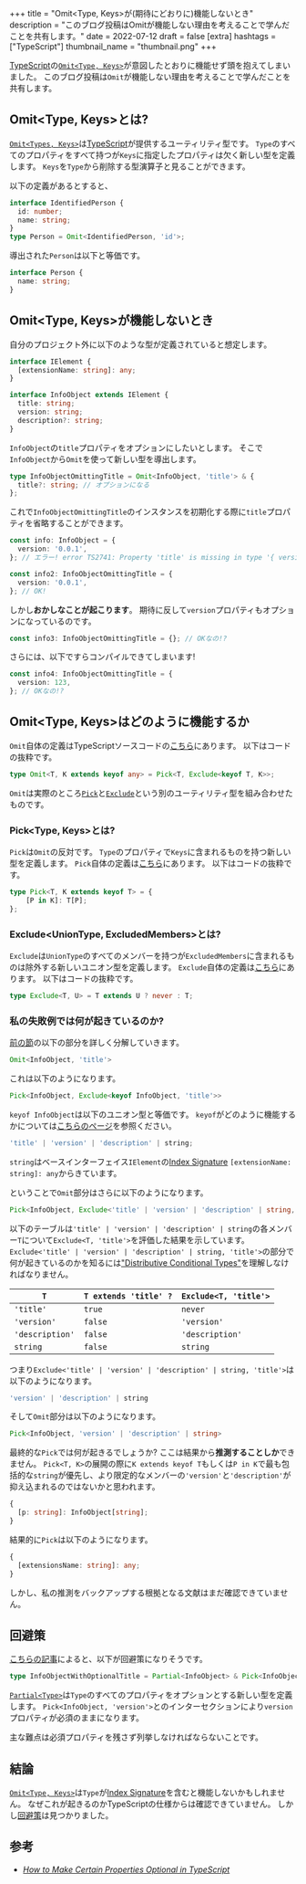 +++
title = "Omit<Type, Keys>が(期待にどおりに)機能しないとき"
description = "このブログ投稿はOmitが機能しない理由を考えることで学んだことを共有します。"
date = 2022-07-12
draft = false
[extra]
hashtags = ["TypeScript"]
thumbnail_name = "thumbnail.png"
+++

[TypeScript](https://www.typescriptlang.org)の[`Omit<Type, Keys>`](https://www.typescriptlang.org/docs/handbook/utility-types.html#omittype-keys)が意図したとおりに機能せず頭を抱えてしまいました。
このブログ投稿は`Omit`が機能しない理由を考えることで学んだことを共有します。

<!-- more -->

## Omit<Type, Keys>とは?

[`Omit<Types, Keys>`](https://www.typescriptlang.org/docs/handbook/utility-types.html#omittype-keys)は[TypeScript](https://www.typescriptlang.org)が提供するユーティリティ型です。
`Type`のすべてのプロパティをすべて持つが`Keys`に指定したプロパティは欠く新しい型を定義します。
`Keys`を`Type`から削除する型演算子と見ることができます。

以下の定義があるとすると、

```ts
interface IdentifiedPerson {
  id: number;
  name: string;
}
type Person = Omit<IdentifiedPerson, 'id'>;
```

導出された`Person`は以下と等価です。

```ts
interface Person {
  name: string;
}
```

## Omit<Type, Keys>が機能しないとき

自分のプロジェクト外に以下のような型が定義されていると想定します。

```ts
interface IElement {
  [extensionName: string]: any;
}

interface InfoObject extends IElement {
  title: string;
  version: string;
  description?: string;
}
```

`InfoObject`の`title`プロパティをオプションにしたいとします。
そこで`InfoObject`から`Omit`を使って新しい型を導出します。

```ts
type InfoObjectOmittingTitle = Omit<InfoObject, 'title'> & {
  title?: string; // オプションになる
};
```

これで`InfoObjectOmittingTitle`のインスタンスを初期化する際に`title`プロパティを省略することができます。

```ts
const info: InfoObject = {
  version: '0.0.1',
}; // エラー! error TS2741: Property 'title' is missing in type '{ version: string; }' but required in type 'InfoObject'.

const info2: InfoObjectOmittingTitle = {
  version: '0.0.1',
}; // OK!
```

しかし**おかしなことが起こります**。
期待に反して`version`プロパティもオプションになっているのです。

```ts
const info3: InfoObjectOmittingTitle = {}; // OKなの!?
```

さらには、以下ですらコンパイルできてしまいます!

```ts
const info4: InfoObjectOmittingTitle = {
  version: 123,
}; // OKなの!?
```

## Omit<Type, Keys>はどのように機能するか

`Omit`自体の定義はTypeScriptソースコードの[こちら](https://github.com/microsoft/TypeScript/blob/28dc248e5c500c7be9a8c3a7341d303e026b023f/src/lib/es5.d.ts#L1574)にあります。
以下はコードの抜粋です。

```ts
type Omit<T, K extends keyof any> = Pick<T, Exclude<keyof T, K>>;
```

`Omit`は実際のところ[`Pick`](https://www.typescriptlang.org/docs/handbook/utility-types.html#picktype-keys)と[`Exclude`](https://www.typescriptlang.org/docs/handbook/utility-types.html#excludeuniontype-excludedmembers)という別のユーティリティ型を組み合わせたものです。

### Pick<Type, Keys>とは?

`Pick`は`Omit`の反対です。
`Type`のプロパティで`Keys`に含まれるものを持つ新しい型を定義します。
`Pick`自体の定義は[こちら](https://github.com/microsoft/TypeScript/blob/28dc248e5c500c7be9a8c3a7341d303e026b023f/src/lib/es5.d.ts#L1550-L1552)にあります。
以下はコードの抜粋です。

```ts
type Pick<T, K extends keyof T> = {
    [P in K]: T[P];
};
```

### Exclude<UnionType, ExcludedMembers>とは?

`Exclude`は`UnionType`のすべてのメンバーを持つが`ExcludedMembers`に含まれるものは除外する新しいユニオン型を定義します。
`Exclude`自体の定義は[こちら](https://github.com/microsoft/TypeScript/blob/28dc248e5c500c7be9a8c3a7341d303e026b023f/src/lib/es5.d.ts#L1564)にあります。
以下はコードの抜粋です。

```ts
type Exclude<T, U> = T extends U ? never : T;
```

### 私の失敗例では何が起きているのか?

[前の節](#Omit<Type,_Keys>が機能しないとき)の以下の部分を詳しく分解していきます。

```ts
Omit<InfoObject, 'title'>
```

これは以下のようになります。

```ts
Pick<InfoObject, Exclude<keyof InfoObject, 'title'>>
```

`keyof InfoObject`は以下のユニオン型と等価です。
`keyof`がどのように機能するかについては[こちらのページ](https://www.typescriptlang.org/docs/handbook/2/keyof-types.html)を参照ください。

```ts
'title' | 'version' | 'description' | string;
```

`string`はベースインターフェイス`IElement`の[Index Signature](https://www.typescriptlang.org/docs/handbook/2/objects.html#index-signatures) `[extensionName: string]: any`からきています。

ということで`Omit`部分はさらに以下のようになります。

```ts
Pick<InfoObject, Exclude<'title' | 'version' | 'description' | string, 'title'>>
```

以下のテーブルは`'title' | 'version' | 'description' | string`の各メンバー`T`について`Exclude<T, 'title'>`を評価した結果を示しています。
`Exclude<'title' | 'version' | 'description' | string, 'title'>`の部分で何が起きているのかを知るには["Distributive Conditional Types"](https://www.typescriptlang.org/docs/handbook/2/conditional-types.html#distributive-conditional-types)を理解しなければなりません。

| `T` | `T extends 'title' ?` | `Exclude<T, 'title'>` |
|-|-|-|
| `'title'` | `true` | `never` |
| `'version'` | `false` | `'version'` |
| `'description'` | `false` | `'description'` |
| `string` | `false` | `string` |

つまり`Exclude<'title' | 'version' | 'description' | string, 'title'>`は以下のようになります。

```ts
'version' | 'description' | string
```

そして`Omit`部分は以下のようになります。

```ts
Pick<InfoObject, 'version' | 'description' | string>
```

最終的な`Pick`では何が起きるでしょうか?
ここは結果から**推測することしか**できません。
`Pick<T, K>`の展開の際に`K extends keyof T`もしくは`P in K`で最も包括的な`string`が優先し、より限定的なメンバーの`'version'`と`'description'`が抑え込まれるのではないかと思われます。

```ts
{
  [p: string]: InfoObject[string];
}
```

結果的に`Pick`は以下のようになります。

```ts
{
  [extensionsName: string]: any;
}
```

しかし、私の推測をバックアップする根拠となる文献はまだ確認できていません。

## 回避策

[こちらの記事](https://javascript.plainenglish.io/how-to-make-certain-properties-optional-in-typescript-9b4f8e85c5de)によると、以下が回避策になりそうです。

```ts
type InfoObjectWithOptionalTitle = Partial<InfoObject> & Pick<InfoObject, 'version'>;
```

[`Partial<Type>`](https://www.typescriptlang.org/docs/handbook/utility-types.html#partialtype)は`Type`のすべてのプロパティをオプションとする新しい型を定義します。
`Pick<InfoObject, 'version'>`とのインターセクションにより`version`プロパティが必須のままになります。

主な難点は必須プロパティを残さず列挙しなければならないことです。

## 結論

[`Omit<Type, Keys>`](https://www.typescriptlang.org/docs/handbook/utility-types.html#omittype-keys)は`Type`が[Index Signature](https://www.typescriptlang.org/docs/handbook/2/objects.html#index-signatures)を含むと機能しないかもしれません。
なぜこれが起きるのかTypeScriptの仕様からは確認できていません。
しかし[回避策](#回避策)は見つかりました。

## 参考

- [_How to Make Certain Properties Optional in TypeScript_](https://javascript.plainenglish.io/how-to-make-certain-properties-optional-in-typescript-9b4f8e85c5de)